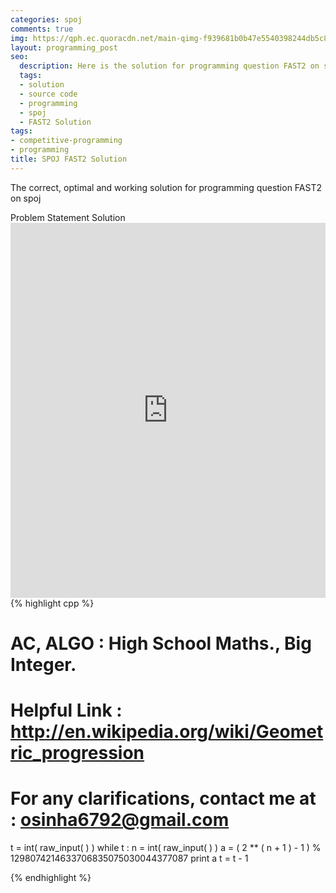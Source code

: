 ```yaml
---
categories: spoj
comments: true
img: https://qph.ec.quoracdn.net/main-qimg-f939681b0b47e5540398244db5c8966f?convert_to_webp=true
layout: programming_post
seo:
  description: Here is the solution for programming question FAST2 on spoj
  tags:
  - solution
  - source code
  - programming
  - spoj
  - FAST2 Solution
tags:
- competitive-programming
- programming
title: SPOJ FAST2 Solution
---
```

The correct, optimal and working solution for programming question FAST2 on spoj

<div class="ui secondary pointing large menu">
  <a class="grey item" data-tab="problem-statement">
    Problem Statement
  </a>
  <a class="active item grey" data-tab="solution">
    Solution
  </a>
</div>
<div class="ui bottom attached tab" data-tab="problem-statement">
    <iframe src="http://www.spoj.com/problems/FAST2/" width="100%" height="600px" style="overflow: scroll; border: none;"></iframe>
</div>
<div class="ui bottom attached active tab" data-tab="solution">
{% highlight cpp %}

# AC, ALGO : High School Maths., Big Integer.

# Helpful Link : http://en.wikipedia.org/wiki/Geometric_progression

# For any clarifications, contact me at : osinha6792@gmail.com

t = int( raw_input( ) )
while t :
    n = int( raw_input( ) )
    a = ( 2 ** ( n + 1 ) - 1 ) % 1298074214633706835075030044377087
    print a
    t = t - 1


{% endhighlight %}
</div>
